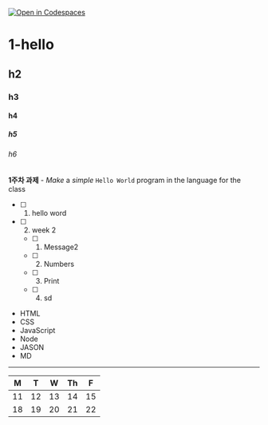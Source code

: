 [![Open in Codespaces](https://classroom.github.com/assets/launch-codespace-7f7980b617ed060a017424585567c406b6ee15c891e84e1186181d67ecf80aa0.svg)](https://classroom.github.com/open-in-codespaces?assignment_repo_id=14280032)

# 1-hello

## h2

### h3

#### h4

##### h5

###### h6

**1주차 과제** - *Make* a _simple_ `Hello World` program in the language for the class


- [ ] 1. hello word
- [ ] 2. week 2
    - [ ] 1. Message2
    - [ ] 2. Numbers
    - [ ] 3. Print
    - [ ] 4. sd

* HTML
* CSS
* JavaScript
* Node
* JASON
* MD

---

| M | T | W | Th | F |
|---|---|---|---|---|
| 11 | 12 | 13 | 14 | 15 |
| 18 | 19 | 20 | 21 | 22 |